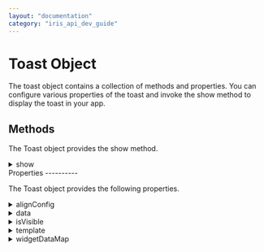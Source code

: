 ```yaml
---
layout: "documentation"
category: "iris_api_dev_guide"
---
```

                            


Toast Object
============

The toast object contains a collection of methods and properties. You can configure various properties of the toast and invoke the show method to display the toast in your app.

Methods
-------

The Toast object provides the show method.


<details close markdown="block"><summary>show</summary> 

* * *

When you invoke the show method, the toast message is displayed on the screen.

Syntax

show()

Example

{% highlight voltMx %}voltmx.ui.Toast({
    "text": "Hello World.",
    "duration": constants.TOAST_LENGTH_SHORT
});
toast.show();
{% endhighlight %}

Parameters

None

Return Values

None

Platform Availability

*   Android

* * *
</details>
Properties
----------

The Toast object provides the following properties.


<details close markdown="block"><summary>alignConfig</summary> 

* * *

Using the alignConfig property, you can configure the alignment of the toast message on the screen.

Syntax

alignConfig

Example

{% highlight voltMx %}var offset = { 
    gravity: constant.TOAST_POS_MIDDLE_CENTER, 
    x: "100",
    y: "200"
};
myToast.alignConfig = offset;
{% endhighlight %}

Type

The alignConfig proeprty is a JavaScript object which contains key-value pairs to set the alignment of the toast. The following keys are supported.

| Constant | Description |
| --- | --- |
| gravity | Specifies the anchor point for the toast. The value for this key must be a member of the [Toast Position Constants](constants_namespace.html#ToastPosition). The default value for this key is `constants.TOAST_POS_MIDDLE_CENTER`. |
| x | Sets the x position of the toast relative to the middle center of the device's screen. The value of this key is only used when the `gravity` key is set to `constants.TOAST_POS_MIDDLE_CENTER`. |
| y | Sets the y position of the toast relative to the middle center of the device's screen. The value of this key is only used when the `gravity` key is set to `constants.TOAST_POS_MIDDLE_CENTER`. |

 

Read/Write

Read + Write

Platform Availability

*   Android

> **_Note:_** In apps that run on Android 11 (or later) devices and use TargetSDK API level 30 (and later), the alignConfig property does not work for Toast messages that are posted from the background.

* * *

</details>
<details close markdown="block"><summary>data</summary> 

* * *

Using the data property, you can provide the information that you want to display in the toast.

Syntax

data

Example

{% highlight voltMx %}myToast.template = Tempflex;
myToast.widgetDataMap = { //specifying the data item IDs and the widgets in a template
    "Tempflex": "TempFlex", 
    "img1": "img1",
    "lbl1": "Lbl1"
};
myToast.data = { //specifying the data item IDs and the data values directly
    "img1": "header.png",
    "lbl1": "Label Custom Toast"
};
{% endhighlight %}

Type

A JavaScript object that contains key-value pairs consisting of the IDs of each widget and the values for the individual widgets.

Read/Write

Read + Write

Remarks

There are two ways in which you can initialize the object in the `data` property. The first way is to specify the widget IDs and the data values directly. The second is to specify the widget IDs including the widgets in a template. These are demonstrated in the **Example** provided below.

Platform Availability

*   Android

* * *

</details>
<details close markdown="block"><summary>isVisible</summary> 

* * *

Using the isVisible property, you can configure the visibility of a toast.

Syntax

isVisible

Example

{% highlight voltMx %}myToast.isVisible = true;
{% endhighlight %}

Type

Boolean

Read/Write

Read + Write

Remarks

If you set the value of this property to `true`, the toast is displayed after the invocation of the **show** method.

If you set the value of this property to `false`, the toast is not displayed even after the invocation of the **show** method.

Platform Availability

*   Android

* * *

</details>
<details close markdown="block"><summary>template</summary> 

* * *

Using the template property, you can set a FlexContainer widget as the template for a toast.

Syntax

template

Example

{% highlight voltMx %}myToast.template = Tempflex;
myToast.widgetDataMap = {
    "Tempflex": "Tempflex",
    "img1": "img1",
    "lbl1": "lbl1"
};
myToast.data = {
    "img1": "header.png",
    "lbl1": "Label Custom Toast"
};
{% endhighlight %}

Type

A JavaScript object.

Read/Write

Read+Write

Remarks

If you do not set a template, it uses the default appearance for the toast. Only the following widgets can be used in the template of the toast.

*   Label widget
*   Link widget
*   RichText widget
*   Button widget
*   Image widget

> **_Note:_** An Image widget with a dynamic URL is not supported. Widget animations are also not supported.

Platform Availability

*   Android

> **_Note:_** In apps that run on Android 11 (or later) devices and use TargetSDK API level 30 (and later), Toast messages that use custom templates and are posted from the background are blocked by the OS.

* * *

</details>
<details close markdown="block"><summary>widgetDataMap</summary> 

* * *

Using the widgetDataMap property, you can map information between the widget IDs and keys in the data.

Syntax

widgetDataMap

Example

{% highlight voltMx %}myToast.template = Tempflex;
myToast.widgetDataMap = {
    "Tempflex": "Tempflex",
    "img1": "img1",
    "lbl1": "lbl1"
};
myToast.data = {
    "img1": "header.png",
    "lbl1": "Label Custom Toast"
};
{% endhighlight %}

Type

A JavaScript object that contains key-value pairs consisting of the IDs of each data-item and keys.

Read/Write

Read + Write

Remarks

Using this property you can create a mapping between widget IDs and specific items in your app's data. Ensure that the widgetDataMap property accommodates all widget IDs, including widgets referred to in dynamic templates.

After your app provides the data mapping, it updates the data in the toast whenever the data changes.

Platform Availability

*   Android

* * *

![](resources/prettify/onload.png)
